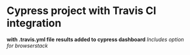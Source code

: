 # Cypress project with Travis CI integration

**with .travis.yml file**
**results added to cypress dashboard**
*Includes option for browserstack*
